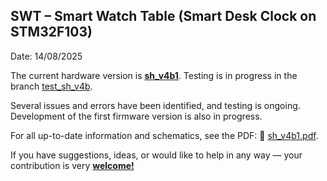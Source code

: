 ## SWT – Smart Watch Table (Smart Desk Clock on STM32F103)

Date: 14/08/2025

The current hardware version is **[sh_v4b1](https://github.com/Ch-Tima/SWT_DeskClock/blob/test_sh_v4b/sh_v4b1.pdf)**.
Testing is in progress in the branch [test_sh_v4b](https://github.com/Ch-Tima/SWT_DeskClock/tree/test_sh_v4b).

Several issues and errors have been identified, and testing is ongoing. Development of the first firmware version is also in progress.

For all up-to-date information and schematics, see the PDF:
📄 [sh_v4b1.pdf](https://github.com/Ch-Tima/SWT_DeskClock/blob/test_sh_v4b/sh_v4b1.pdf).

If you have suggestions, ideas, or would like to help in any way — your contribution is very **[welcome!](https://github.com/Ch-Tima/SWT_DeskClock/issues)**
